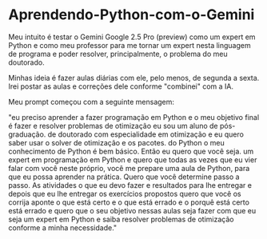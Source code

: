 # Aprendendo-Python-com-o-Gemini

Meu intuito é testar o Gemini Google 2.5 Pro (preview) como um expert em Python e como meu professor para me tornar um expert nesta linguagem de programa e
poder resolver, principalmente, o problema do meu doutorado.

Minhas ideia é fazer aulas diárias com ele, pelo menos, de segunda a sexta. Irei postar as aulas e correções dele conforme "combinei" com a IA.

Meu prompt começou com a seguinte mensagem: 

"eu preciso aprender a fazer programação em Python e o meu objetivo final é fazer e resolver problemas de otimização eu sou um aluno de pós-graduação. de doutorado com especialidade em otimização e eu quero saber usar o solver de otimização e os pacotes. do Python o meu conhecimento de Python é bem básico. Então eu quero que você seja. um expert em programação em Python e quero que todas as vezes que eu vier falar com você neste próprio, você me prepare uma aula de Python, para que eu possa aprender na prática. Quero que você determine passo a passo. As atividades o que eu devo fazer e resultados para lhe entregar e depois que eu lhe entregar os exercícios propostos quero que você os corrija aponte o que está certo e o que está errado e o porquê está certo está errado e quero que o seu objetivo nessas aulas seja fazer com que eu seja um expert em Python e saiba resolver problemas de otimização conforme a minha necessidade."
